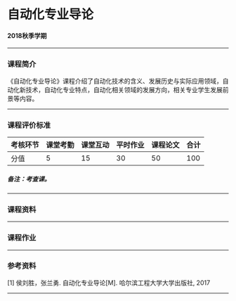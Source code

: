 # 自动化专业导论 

#### 2018秋季学期

---

### 课程简介

《自动化专业导论》课程介绍了自动化技术的含义、发展历史与实际应用领域，自动化新技术，自动化专业特点，自动化相关领域的发展方向，相关专业学生发展前景等内容。

---

### 课程评价标准

|考核环节 | 课堂考勤 | 课堂互动 | 平时作业 | 课程论文 |合计|
|---|---|---|---|---|---|
|分值| 5| 15|30|50|100|



##### 备注：考查课。 

---

### 课程资料

---

### 课程作业

---

### 参考资料

[1] 侯刘胜，张兰勇. 自动化专业导论[M]. 哈尔滨工程大学大学出版社, 2017

---
